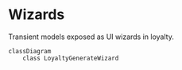 # Wizards

Transient models exposed as UI wizards in loyalty.

```mermaid
classDiagram
    class LoyaltyGenerateWizard
```
